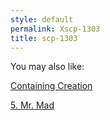 ```yaml
---
style: default
permalink: Xscp-1303
title: scp-1303
---
```

You may also like:

[Containing Creation](http://scp-wiki.net/containingcreation)

[5. Mr. Mad](http://scp-wiki.net/5-mr-mad)
